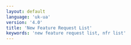 ```yaml
---
layout: default
language: 'uk-ua'
version: '4.0'
title: 'New Feature Request List'
keywords: 'new feature request list, nfr list'
---
```


